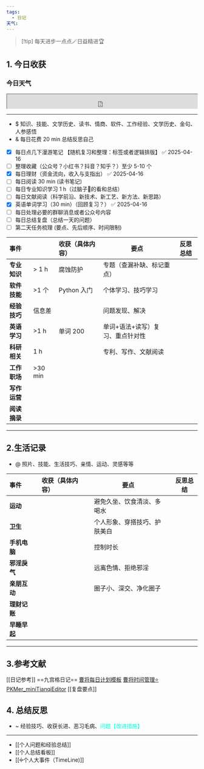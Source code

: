 ```yaml
---
tags:
  - 日记
天气:
---
```

> [!tip] 每天进步一点点🪄日益精进🏆
## 1. 今日收获

### 今日天气
<div style=" width: 100%;  height:40;overflow: hidden; "><iframe src="https://widget.pkmer.cn/free/miniTianqi?user=a2e5899e-975e-4457-afd4-ec3ff7dcbc90&select-theme=ta&theme=%E6%A0%B7%E5%BC%8F5&input-text=&theme-color=%2300FF88FF&select-icon=gif" allow="fullscreen" style=" height: 100%; width: 100%;"></iframe></div>

---
- $ 知识、技能、文学历史、读书、情商、软件、工作经验、文学历史、金句、人参感悟
- & 每日花费 20 min 总结反思自己 
- [x] 每日点几下漫游笔记 【随机复习和整理：标签或者逻辑排版】 ✅ 2025-04-16
- [ ] 整理收藏（公众号？小红书？抖音？知乎？）至少 5-10 个
- [x] 每日理财（资金流向，收入与支指出） ✅ 2025-04-16
- [ ] 每日阅读 30 min (读书笔记)
- [ ] 每日专业知识学习 1 h（过脑子🧠的看和总结）
- [ ] 每日文献阅读（科学前沿、新技术、新工艺、新方法、新思路）
- [x] 英语单词学习（30 min）（回顾复习？） ✅ 2025-04-16
- [ ] 每日处理必要的群聊消息或者公众号内容 
- [ ] 每日总结复盘（总结一天的问题）
- [ ] 第二天任务梳理 (要点、先后顺序、时间限制) 

| **事件**   |          | 收获（具体内容）  | 要点                | 反思总结 |
| :------- | -------- | :-------- | ----------------- | ---- |
| **专业知识** | \> 1 h   | 腐蚀防护      | 专题（查漏补缺、标记重点）     |      |
| **软件技能** | \>1 个    | Python 入门 | 个体学习、技巧学习         |      |
| **经验技巧** | 信息差      |           | 问题发现、解决           |      |
| **英语学习** | \>1 h    | 单词 200    | 单词+语法+读写）复习、重点针对性 |      |
| **科研相关** | 1 h      |           | 专利、写作、文献阅读        |      |
| **工作职场** | \>30 min |           |                   |      |
| **写作运营** |          |           |                   |      |
| **阅读摘录** |          |           |                   |      |

---
## 2.生活记录
- @  照片、技能、生活技巧、亲情、运动、灵感等等

| **事件**   |     | 收获（具体内容） |     | 要点             |     | 反思总结 |
| :------- | --- | :------- | --- | -------------- | --- | ---- |
| **运动**   |     |          |     | 避免久坐、饮食清淡、多喝水  |     |      |
| **卫生**   |     |          |     | 个人形象、穿搭技巧、护肤美白 |     |      |
| **手机电脑** |     |          |     | 控制时长           |     |      |
| **邪淫戾气** |     |          |     | 远离色情、拒绝邪淫      |     |      |
| **亲朋互动** |     |          |     | 圈子小、深交、净化圈子    |     |      |
| **理财记账** |     |          |     |                |     |      |
| **早睡早起** |     |          |     |                |     |      |

---
## 3.参考文献
[[日记参考]] ==九宫格日记==
[曹将每日计划模板](https://mp.weixin.qq.com/s/8LYri0lvPV5Y8snHqvpJ5g)
[曹将时间管理⭐](https://mp.weixin.qq.com/s/Z8l7B5iOoCGtjP_KvMjMxA)
[PKMer_miniTianqiEditor](https://pkmer.cn/products/widget/miniTianqiEditor/)
[[复盘要点]]
## 4. 总结反思
- ~ 经验技巧、收获长进、恶习毛病、<font color="#00ffdc">问题【改进措施】</font>
---
- [[个人问题和经验总结]]
- [[个人总结看板]]
- [[➗个人大事件（TimeLine)]]



```
```
